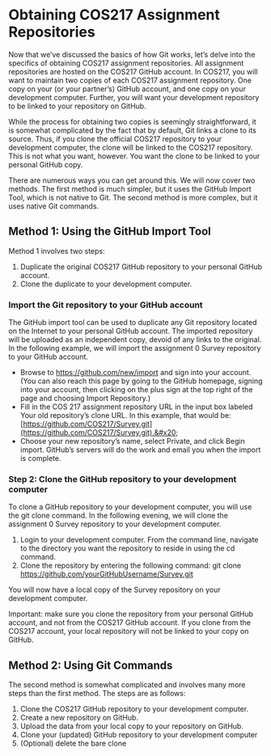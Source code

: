 # Obtaining COS217 Assignment Repositories

Now that we’ve discussed the basics of how Git works, let’s delve into the specifics of obtaining COS217 assignment repositories. All assignment repositories are hosted on the COS217 GitHub account. In COS217, you will want to maintain two copies of each COS217 assignment repository. One copy on your (or your partner’s) GitHub account, and one copy on your development computer. Further, you will want your development repository to be linked to your repository on GitHub.&#x20;

While the process for obtaining two copies is seemingly straightforward, it is somewhat complicated by the fact that by default, Git links a clone to its source. Thus, if you clone the official COS217 repository to your development computer, the clone will be linked to the COS217 repository. This is not what you want, however. You want the clone to be linked to your personal GitHub copy.&#x20;

There are numerous ways you can get around this. We will now cover two methods. The first method is much simpler, but it uses the GitHub Import Tool, which is not native to Git.  The second method is more complex, but it uses native Git commands. &#x20;

## Method 1: Using the GitHub Import Tool

Method 1 involves two steps:&#x20;

1. Duplicate the original COS217 GitHub repository to your personal GitHub account.&#x20;
2. Clone the duplicate to your development computer.&#x20;

### Import the Git repository to your GitHub account&#x20;

The GitHub import tool can be used to duplicate any Git repository located on the Internet to your personal GitHub account. The imported repository will be uploaded as an independent copy, devoid of any links to the original. In the following example, we will import the assignment 0 Survey repository to your GitHub account.&#x20;

* Browse to https://github.com/new/import and sign into your account. (You can also reach this page by going to the GitHub homepage, signing into your account, then clicking on the plus sign at the top right of the page and choosing Import Repository.)
* Fill in the COS 217 assignment repository URL in the input box labeled Your old repository’s clone URL. In this example, that would be: [https://github.com/COS217/Survey.git](https://github.com/COS217/Survey.git).&#x20;
* Choose your new repository’s name, select Private, and click Begin import. GitHub’s servers will do the work and email you when the import is complete.&#x20;

### Step 2: Clone the GitHub repository to your development computer&#x20;

To clone a GitHub repository to your development computer, you will use the git clone command. In the following evening, we will clone the assignment 0 Survey repository to your development computer.&#x20;

1. Login to your development computer. From the command line, navigate to the directory you want the repository to reside in using the cd command.&#x20;
2. Clone the repository by entering the following command: git clone https://github.com/yourGitHubUsername/Survey.git

You will now have a local copy of the Survey repository on your development computer.&#x20;

Important: make sure you clone the repository from your personal GitHub account, and not from the COS217 GitHub account. If you clone from the COS217 account, your local repository will not be linked to your copy on GitHub.

## Method 2: Using Git Commands

The second method is somewhat complicated and involves many more steps than the first method. The steps are as follows:

1. Clone the COS217 GitHub repository to your development computer.&#x20;
2. Create a new repository on GitHub.&#x20;
3. Upload the data from your local copy to your repository on GitHub.&#x20;
4. Clone your (updated) GitHub repository to your development computer&#x20;
5. (Optional) delete the bare clone&#x20;

